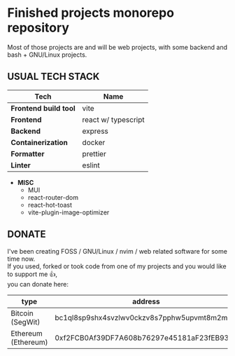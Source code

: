 # Finished projects monorepo repository

Most of those projects are and will be web projects,
with some backend and bash + GNU/Linux projects.

## USUAL TECH STACK

| Tech                    | Name                |
| ----------------------- | ------------------- |
| **Frontend build tool** | vite                |
| **Frontend**            | react w/ typescript |
| **Backend**             | express             |
| **Containerization**    | docker              |
| **Formatter**           | prettier            |
| **Linter**              | eslint              |

- **MISC**
  - MUI
  - react-router-dom
  - react-hot-toast
  - vite-plugin-image-optimizer

## DONATE

I've been creating FOSS / GNU/Linux / nvim / web
related software for some time now.  
If you used, forked or took code from one of my projects and you
would like to support me 👍,  
you can donate here:

| type                | address                                    |
| ------------------- | ------------------------------------------ |
| Bitcoin (SegWit)    | bc1ql8sp9shx4svzlwv0ckzv8s7pphw5upvmt8m2m7 |
| Ethereum (Ethereum) | 0xf2FCB0Af39DF7A608b76297e45181aF23fEB939F |

